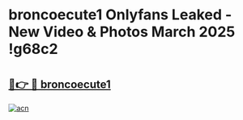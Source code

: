 # broncoecute1 Onlyfans Leaked - New Video & Photos March 2025 !g68c2

# <h2><a href="https://76flbl.iuczelnia.edu.pl?title=broncoecute1&ref=g68c2">🔗👉 🔴 broncoecute1</a></h2>

[![acn](https://github.com/user-attachments/assets/0f9c940e-d8b0-45ae-aac7-cd30a18b3e1c)](https://76flbl.iuczelnia.edu.pl?title=broncoecute1&ref=g68c2)


